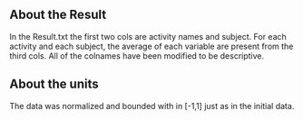 ## About the Result
In the Result.txt the first two cols are activity names and subject. For each activity and each subject, the average of each variable are present from the third cols. All of the colnames have been modified to be descriptive.

## About the units
The data was normalized and bounded with in [-1,1] just as in the initial data.